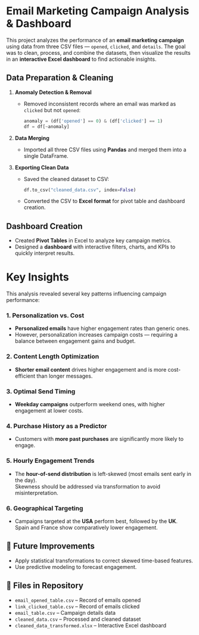 # Email Marketing Campaign Analysis & Dashboard

This project analyzes the performance of an **email marketing campaign** using data from three CSV files — `opened`, `clicked`, and `details`. The goal was to clean, process, and combine the datasets, then visualize the results in an **interactive Excel dashboard** to find actionable insights.



## Data Preparation & Cleaning
1. **Anomaly Detection & Removal**  
   - Removed inconsistent records where an email was marked as `clicked` but not `opened`:
     ```python
     anomaly = (df['opened'] == 0) & (df['clicked'] == 1)
     df = df[~anomaly]
     ```

2. **Data Merging**  
   - Imported all three CSV files using **Pandas** and merged them into a single DataFrame.
   
3. **Exporting Clean Data**  
   - Saved the cleaned dataset to CSV:
     ```python
     df.to_csv("cleaned_data.csv", index=False)
     ```
   - Converted the CSV to **Excel format** for pivot table and dashboard creation.



## Dashboard Creation
- Created **Pivot Tables** in Excel to analyze key campaign metrics.
- Designed a **dashboard** with interactive filters, charts, and KPIs to quickly interpret results.



# Key Insights

This analysis revealed several key patterns influencing campaign performance:

### 1. Personalization vs. Cost
- **Personalized emails** have higher engagement rates than generic ones.
- However, personalization increases campaign costs — requiring a balance between engagement gains and budget.

### 2. Content Length Optimization
- **Shorter email content** drives higher engagement and is more cost-efficient than longer messages.

### 3. Optimal Send Timing
- **Weekday campaigns** outperform weekend ones, with higher engagement at lower costs.

### 4. Purchase History as a Predictor
- Customers with **more past purchases** are significantly more likely to engage.

### 5. Hourly Engagement Trends
- The **hour-of-send distribution** is left-skewed (most emails sent early in the day).  
  Skewness should be addressed via transformation to avoid misinterpretation.

### 6. Geographical Targeting
- Campaigns targeted at the **USA** perform best, followed by the **UK**.  
  Spain and France show comparatively lower engagement.


## 🚀 Future Improvements
- Apply statistical transformations to correct skewed time-based features.
- Use predictive modeling to forecast engagement.



## 📂 Files in Repository
- `email_opened_table.csv` – Record of emails opened
- `link_clicked_table.csv` – Record of emails clicked
- `email_table.csv` – Campaign details data
- `cleaned_data.csv` – Processed and cleaned dataset
- `cleaned_data_transformed.xlsx` – Interactive Excel dashboard
